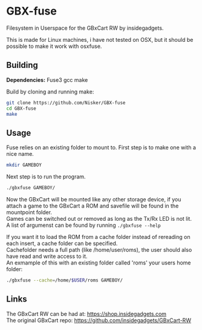 # GBX-fuse
Filesystem in Userspace for the GBxCart RW by insidegadgets.

This is made for Linux machines, i have not tested on OSX, but it should be possible to make it work with osxfuse.
## Building
**Dependencies:** Fuse3 gcc make

Build by cloning and running make:
```bash
git clone https://github.com/Nisker/GBX-fuse
cd GBX-fuse
make
```
## Usage
Fuse relies on an existing folder to mount to. First step is to make one with a nice name.
```bash
mkdir GAMEBOY
```
Next step is to run the program.
```bash
./gbxfuse GAMEBOY/
```
Now the GBxCart will be mounted like any other storage device, if you attach a game to the GBxCart a ROM and savefile will be found in the mountpoint folder.  
Games can be switched out or removed as long as the Tx/Rx LED is not lit.  
A list of argumenst can be found by running `./gbxfuse --help`  

If you want it to load the ROM from a cache folder instead of rereading on each insert, a cache folder can be specified.  
Cachefolder needs a full path (like /home/user/roms), the user should also have read and write access to it.  
An exmample of this with an existing folder called 'roms' your users home folder:
```bash
./gbxfuse --cache=/home/$USER/roms GAMEBOY/
```


## Links
The GBxCart RW can be had at: <https://shop.insidegadgets.com>  
The original GBxCart repo: <https://github.com/insidegadgets/GBxCart-RW>
